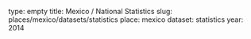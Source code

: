 type: empty
title: Mexico / National Statistics
slug: places/mexico/datasets/statistics
place: mexico
dataset: statistics
year: 2014
